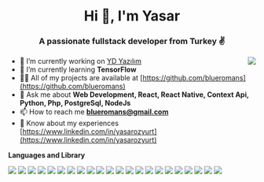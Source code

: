 <h1 align="center">Hi 👋, I'm Yasar</h1>
<h3 align="center">A passionate fullstack developer from Turkey ✌️</h3>

<img align="right" src="https://github-readme-stats.vercel.app/api?username=blueromans&show_icons=true" />

- 🔭 I’m currently working on [YD Yazılım](http://www.ydyazilim.com)
- 🌱 I’m currently learning **TensorFlow**
- 👨‍💻 All of my projects are available at [https://github.com/blueromans](https://github.com/blueromans)
- 💬 Ask me about **Web Development, React, React Native, Context Api, Python, Php, PostgreSql, NodeJs**
- 📫 How to reach me **blueromans@gmail.com**
- 📄 Know about my experiences [https://www.linkedin.com/in/yasarozyurt](https://www.linkedin.com/in/yasarozyurt)

**Languages and Library**  

<p>
<img src="https://img.shields.io/badge/JavaScript-323330?style=for-the-badge&logo=javascript&logoColor=f1e05a" />
<img src="https://img.shields.io/badge/TypeScript-3178c6?style=for-the-badge&logo=typescript&logoColor=white" />
<img src="https://img.shields.io/badge/Node.js-339933?style=for-the-badge&logo=nodedotjs&logoColor=white" />
<img src="https://img.shields.io/badge/WebAssembly-654FF0?style=for-the-badge&logo=WebAssembly&logoColor=white" />
<img src="https://img.shields.io/badge/Swift-F05138?style=for-the-badge&logo=swift&logoColor=white" />
<img src="https://img.shields.io/badge/C%2B%2B-f34b7d?style=for-the-badge&logo=c%2B%2B&logoColor=white" />
<img src="https://img.shields.io/badge/React-20232A?style=for-the-badge&logo=react&logoColor=61DAFB" />
<img src="https://img.shields.io/badge/Vue-35495E?style=for-the-badge&logo=vuedotjs&logoColor=4FC08D" />
<img src="https://img.shields.io/badge/Angular-DD0031?style=for-the-badge&logo=angular&logoColor=white" />
<img src="https://img.shields.io/badge/NextJs-323330?style=for-the-badge&logo=nextdotjs&logoColor=f1e05a" />
<img src="https://img.shields.io/badge/React_Native-20232A?style=for-the-badge&logo=react&logoColor=61DAFB" />
<img src="https://img.shields.io/badge/Python-339933?style=for-the-badge&logo=python&logoColor=white" />
<img src="https://img.shields.io/badge/Php-DD0031?style=for-the-badge&logo=php&logoColor=white" />
<img src="https://img.shields.io/badge/Flutter-3178c6?style=for-the-badge&logo=flutter&logoColor=white" />
<img src="https://img.shields.io/badge/Ionic-20232A?style=for-the-badge&logo=ionic&logoColor=white" />
<img src="https://img.shields.io/badge/Java-DD0031?style=for-the-badge&logo=java&logoColor=white" />
<img src="https://img.shields.io/badge/Kotlin-654FF0?style=for-the-badge&logo=kotlin&logoColor=white" />
<img src="https://img.shields.io/badge/Postgre-323330?style=for-the-badge&logo=postgresql&logoColor=f1e05a" />
<img src="https://img.shields.io/badge/RabbitMq-F05138?style=for-the-badge&logo=rabbitmq&logoColor=white" />
<img src="https://img.shields.io/badge/Flask-3178c6?style=for-the-badge&logo=flask&logoColor=white" />
<img src="https://img.shields.io/badge/Django-339933?style=for-the-badge&logo=django&logoColor=white" />
<img src="https://img.shields.io/badge/FastApi-0ca6ab?style=for-the-badge&logo=fastapi&logoColor=white" />
</p>
